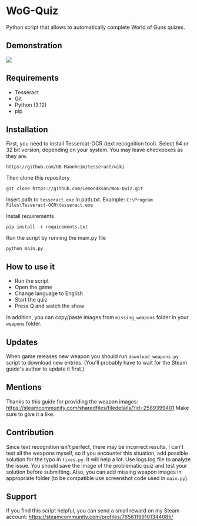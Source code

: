 # WoG-Quiz
Python script that allows to automatically complete World of Guns quizes.

## Demonstration
![](https://i.giphy.com/lhJjtCm0GcNwNtPGaA.webp)


## Requirements
- Tesseract
- Git
- Python (3.12)
- pip

## Installation

First, you need to install Tessercat-OCR (text recognition tool). Select 64 or 32 bit version, depending on your system.
You may leave checkboxes as they are.
```
https://github.com/UB-Mannheim/tesseract/wiki
```
Then clone this repository
```commandline
git clone https://github.com/Lemon4ksan/WoG-Quiz.git
```
Insert path to ```tesseract.exe``` in path.txt.
Example: ```C:\Program Files\Tesseract-OCR\tesseract.exe```

Install requirements
```commandline
pip install -r requirements.txt
```
Run the script by running the main.py file
```commandline
python main.py
```

## How to use it
- Run the script
- Open the game
- Change language to English
- Start the quiz
- Press Q and watch the show

In addition, you can copy/paste images from ```missing_weapons``` folder in your ```weapons``` folder.



## Updates
When game releases new weapon you should run ```download_weapons.py``` script to download new entries. 
(You'll probably have to wait for the Steam guide's author to update it first.)

## Mentions
Thanks to this guide for providing the weapon images: https://steamcommunity.com/sharedfiles/filedetails/?id=2589399401
Make sure to give it a like. 

## Contribution
Since text recognition isn't perfect, there may be incorrect results. I can't test all the weapons myself, 
so if you encounter this situation, add possible solution for the typo in ```fixes.py```. It will help a lot.
Use logs.log file to analyze the issue. You should save the image of the problematic quiz and test your solution
before submitting. Also, you can add missing weapon images in appropriate folder 
(to be compatible use screenshot code used in ```main.py```).

## Support
If you find this script helpful, you can send a small reward on my Steam account:
https://steamcommunity.com/profiles/76561199101344085/
